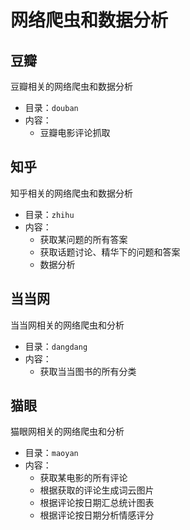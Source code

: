 # 网络爬虫和数据分析

## 豆瓣
豆瓣相关的网络爬虫和数据分析
- 目录：`douban`
- 内容：
    - 豆瓣电影评论抓取

## 知乎
知乎相关的网络爬虫和数据分析
- 目录：`zhihu`
- 内容：
    - 获取某问题的所有答案
    - 获取话题讨论、精华下的问题和答案
    - 数据分析

## 当当网
当当网相关的网络爬虫和分析
- 目录：`dangdang`
- 内容：
    - 获取当当图书的所有分类

## 猫眼
猫眼网相关的网络爬虫和分析
- 目录：`maoyan`
- 内容：
    - 获取某电影的所有评论
    - 根据获取的评论生成词云图片
    - 根据评论按日期汇总统计图表
    - 根据评论按日期分析情感评分